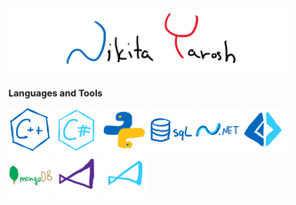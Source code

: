 ![Header](https://github.com/THRUWOL/THRUWOL/blob/main/assets/header.png)

### Languages and Tools

<img src="https://github.com/THRUWOL/THRUWOL/blob/main/assets/logo/cpp.png" alt="cpp" width="80"/> <img src="https://github.com/THRUWOL/THRUWOL/blob/main/assets/logo/csp.png" alt="csp" width="80"/> <img src="https://github.com/THRUWOL/THRUWOL/blob/main/assets/logo/python.png" alt="python" width="80"/> <img src="https://github.com/THRUWOL/THRUWOL/blob/main/assets/logo/sql.png" alt="sql" width="80"/> <img src="https://github.com/THRUWOL/THRUWOL/blob/main/assets/logo/dnet.png" alt="dnet" width="80"/> <img src="https://github.com/THRUWOL/THRUWOL/blob/main/assets/logo/fsp.png" alt="fsp" width="80"/> <img src="https://github.com/THRUWOL/THRUWOL/blob/main/assets/logo/mongodb.png" alt="mongodb" width="80"/> <img src="https://github.com/THRUWOL/THRUWOL/blob/main/assets/logo/vs.png" alt="vs" width="80"/> <img src="https://github.com/THRUWOL/THRUWOL/blob/main/assets/logo/vsc.png" alt="vsc" width="80"/>

